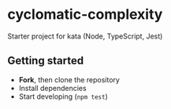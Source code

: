 # cyclomatic-complexity

Starter project for kata (Node, TypeScript, Jest)

## Getting started

- **Fork**, then clone the repository
- Install dependencies
- Start developing (`npm test`)
